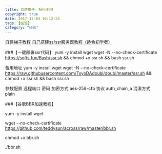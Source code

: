 ```yaml
---
title: 自建梯子，畅行无阻
copyright: true
date: 2017-12-04 10:12:53
tags: [经验]
category: "经验"
---
```

[自建梯子教程](https://github.com/codeyu/BTGFW "Optional title")
[自己搭建ss/ssr服务器教程（适合初学者）](https://github.com/XX-net/XX-Net/issues/6506#issuecomment-336799889 "Optional title")

###【一键部署ssr代码】
yum -y install wget
wget -N --no-check-certificate https://softs.fun/Bash/ssr.sh && chmod +x ssr.sh && bash ssr.sh

备用地址
yum -y install wget
wget -N --no-check-certificate https://raw.githubusercontent.com/ToyoDAdoubi/doubi/master/ssr.sh && chmod +x ssr.sh && bash ssr.sh
<!-- more -->
参数配置
远程端口
密码
加密方式 aes-256-cfb
协议 auth_chain_a
混淆方式 plain

###【谷歌BBR加速教程】

yum -y install wget

wget --no-check-certificate https://github.com/teddysun/across/raw/master/bbr.sh

chmod +x bbr.sh

./bbr.sh
